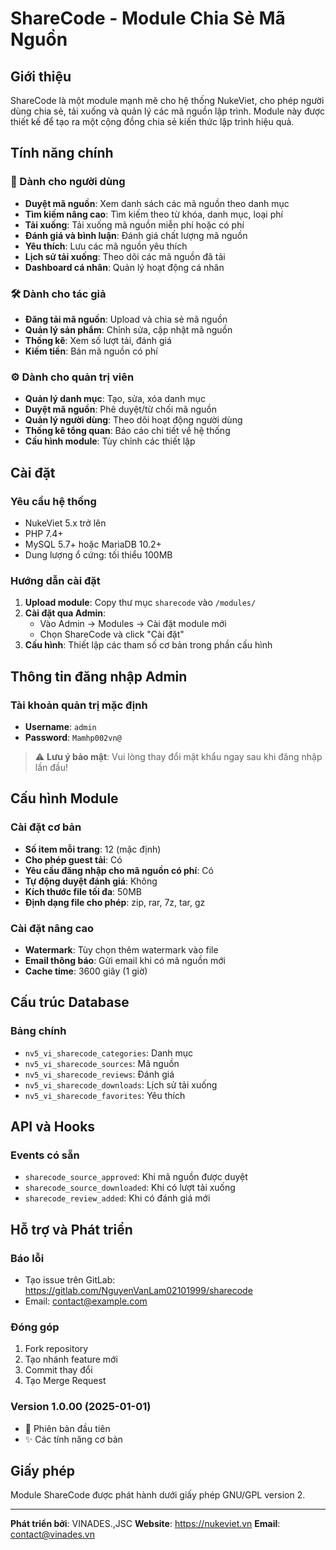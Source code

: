 # ShareCode - Module Chia Sẻ Mã Nguồn

## Giới thiệu
ShareCode là một module mạnh mẽ cho hệ thống NukeViet, cho phép người dùng chia sẻ, tải xuống và quản lý các mã nguồn lập trình. Module này được thiết kế để tạo ra một cộng đồng chia sẻ kiến thức lập trình hiệu quả.

## Tính năng chính

### 🎯 Dành cho người dùng
- **Duyệt mã nguồn**: Xem danh sách các mã nguồn theo danh mục
- **Tìm kiếm nâng cao**: Tìm kiếm theo từ khóa, danh mục, loại phí
- **Tải xuống**: Tải xuống mã nguồn miễn phí hoặc có phí
- **Đánh giá và bình luận**: Đánh giá chất lượng mã nguồn
- **Yêu thích**: Lưu các mã nguồn yêu thích
- **Lịch sử tải xuống**: Theo dõi các mã nguồn đã tải
- **Dashboard cá nhân**: Quản lý hoạt động cá nhân

### 🛠️ Dành cho tác giả
- **Đăng tải mã nguồn**: Upload và chia sẻ mã nguồn
- **Quản lý sản phẩm**: Chỉnh sửa, cập nhật mã nguồn
- **Thống kê**: Xem số lượt tải, đánh giá
- **Kiếm tiền**: Bán mã nguồn có phí

### ⚙️ Dành cho quản trị viên
- **Quản lý danh mục**: Tạo, sửa, xóa danh mục
- **Duyệt mã nguồn**: Phê duyệt/từ chối mã nguồn
- **Quản lý người dùng**: Theo dõi hoạt động người dùng
- **Thống kê tổng quan**: Báo cáo chi tiết về hệ thống
- **Cấu hình module**: Tùy chỉnh các thiết lập

## Cài đặt

### Yêu cầu hệ thống
- NukeViet 5.x trở lên
- PHP 7.4+
- MySQL 5.7+ hoặc MariaDB 10.2+
- Dung lượng ổ cứng: tối thiểu 100MB

### Hướng dẫn cài đặt
1. **Upload module**: Copy thư mục `sharecode` vào `/modules/`
2. **Cài đặt qua Admin**:
   - Vào Admin → Modules → Cài đặt module mới
   - Chọn ShareCode và click "Cài đặt"
3. **Cấu hình**: Thiết lập các tham số cơ bản trong phần cấu hình

## Thông tin đăng nhập Admin

### Tài khoản quản trị mặc định
- **Username**: `admin`
- **Password**: `Mamhp002vn@`

> ⚠️ **Lưu ý bảo mật**: Vui lòng thay đổi mật khẩu ngay sau khi đăng nhập lần đầu!

## Cấu hình Module

### Cài đặt cơ bản
- **Số item mỗi trang**: 12 (mặc định)
- **Cho phép guest tải**: Có
- **Yêu cầu đăng nhập cho mã nguồn có phí**: Có
- **Tự động duyệt đánh giá**: Không
- **Kích thước file tối đa**: 50MB
- **Định dạng file cho phép**: zip, rar, 7z, tar, gz

### Cài đặt nâng cao
- **Watermark**: Tùy chọn thêm watermark vào file
- **Email thông báo**: Gửi email khi có mã nguồn mới
- **Cache time**: 3600 giây (1 giờ)

## Cấu trúc Database

### Bảng chính
- `nv5_vi_sharecode_categories`: Danh mục
- `nv5_vi_sharecode_sources`: Mã nguồn
- `nv5_vi_sharecode_reviews`: Đánh giá
- `nv5_vi_sharecode_downloads`: Lịch sử tải xuống
- `nv5_vi_sharecode_favorites`: Yêu thích

## API và Hooks

### Events có sẵn
- `sharecode_source_approved`: Khi mã nguồn được duyệt
- `sharecode_source_downloaded`: Khi có lượt tải xuống
- `sharecode_review_added`: Khi có đánh giá mới

## Hỗ trợ và Phát triển

### Báo lỗi
- Tạo issue trên GitLab: https://gitlab.com/NguyenVanLam02101999/sharecode
- Email: contact@example.com

### Đóng góp
1. Fork repository
2. Tạo nhánh feature mới
3. Commit thay đổi
4. Tạo Merge Request


### Version 1.0.00 (2025-01-01)
- 🎉 Phiên bản đầu tiên
- ✨ Các tính năng cơ bản

## Giấy phép
Module ShareCode được phát hành dưới giấy phép GNU/GPL version 2.

---
**Phát triển bởi**: VINADES.,JSC
**Website**: https://nukeviet.vn
**Email**: contact@vinades.vn